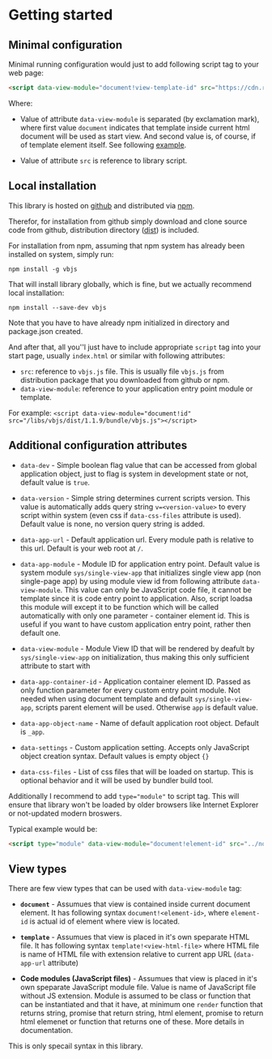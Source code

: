 # Getting started

## Minimal configuration

Minimal running configuration would just to add following script tag to your web page:

```html
<script data-view-module="document!view-template-id" src="https://cdn.rawgit.com/vbilopav/vbjs/master/src/vbjs/dist/<version>/bundle/vbjs.js"></script>
```

Where:

- Value of attribute `data-view-module` is separated (by exclamation mark), where first value `document` indicates that template inside current html document will be used as start view. And second value is, of course, if of template element itself. See following [example](https://github.com/vbilopav/vbjs/blob/master/demos/frameworks-document/index.html).

- Value of attribute `src` is reference to library script.

## Local installation

This library is hosted on [github](https://github.com/vbilopav/vbjs) and distributed via [npm](https://www.npmjs.com/package/vbjs).

Therefor, for installation from github simply download and clone source code from github, distribution directory ([dist](https://github.com/vbilopav/vbjs/tree/master/src/vbjs/dist)) is included.


For installation from npm, assuming that npm system has already been installed on system, simply run:
```
npm install -g vbjs
```

That will install library globally, which is fine, but we actually recommend local installation:
```
npm install --save-dev vbjs
```

Note that you have to have already npm initialized in directory and package.json created.


And after that, all you''l just have to include appropriate `script` tag into your start page, usually `index.html` or similar with following attributes:

- `src`: reference to `vbjs.js` file. This is usually file `vbjs.js` from distribution package that you downloaded from github or npm.
- `data-view-module`: reference to your application entry point module or template.

For example: `<script data-view-module="document!id" src="/libs/vbjs/dist/1.1.9/bundle/vbjs.js"></script>`


## Additional configuration attributes

- `data-dev` - Simple boolean flag value that can be accessed from global application object, just to flag is system in development state or not, default value is `true`.

- `data-version` - Simple string determines current scripts version. This value is automatically adds query string `v=<version-value>` to every script within system (even css if `data-css-files` attribute is used). Default value is none, no version query string is added. 

- `data-app-url` - Default application url. Every module path is relative to this url. Default is your web root at `/`.

- `data-app-module` - Module ID for application entry point. Default value is system module `sys/single-view-app` that initializes single view app (non single-page app) by using module view id from following attribute `data-view-module`. This value can only be JavaScript code file, it cannot be template since it is code entry point to application. Also, script loadsa this module will except it to be function which will be called automatically with only one parameter - container element id. This is useful if you want to have custom application entry point, rather then default one.

- `data-view-module` - Module View ID that will be rendered by deafult by `sys/single-view-app` on initialization, thus making this only sufficient attribute to start with

- `data-app-container-id` - Application container element ID. Passed as only function parameter for every custom entry point module. Not needed when using document template and default `sys/single-view-app`, scripts parent element will be used. Otherwise `app` is default value.

- `data-app-object-name` - Name of default application root object. Default is `_app`.

- `data-settings` - Custom application setting. Accepts only JavaScript object creation syntax. Default values is empty object `{}`

- `data-css-files` - List of css files that will be loaded on startup. This is optional behavior and it will be used by bundler build tool.


Additionally I recommend to add `type="module"` to script tag. This will ensure that library won't be loaded by older browsers like Internet Explorer or not-updated modern broswers.

Typical example would be:

```html
<script type="module" data-view-module="document!element-id" src="../node_modules/vbjs/dist/1.2.5/bundle/vbjs.js"></script>
```

## View types

There are few view types that can be used with `data-view-module` tag:

- **`document`** - Assumues that view is contained inside current document element. It has following syntax `document!<element-id>`, where `element-id` is actual id of element where view is located.

- **`template`** - Assumues that view is placed in it's own speparate HTML file. It has following syntax `template!<view-html-file>` where HTML file is name of HTML file with extension relative to current app URL (`data-app-url` attribute) 

- **Code modules (JavaScript files)** - Assumues that view is placed in it's own speparate JavaScript module file. Value is name of JavaScript file without JS extension. Module is assumed to be class or function that can be instantiated and that it have, at minimum one `render` function that returns string, promise that return string, html element, promise to return html elemenet or function that returns one of these. More details in documentation.

This is only specail syntax in this library.
